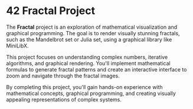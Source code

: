 # 42 Fractal Project

The **Fractal** project is an exploration of mathematical visualization and graphical programming. The goal is to render visually stunning fractals, such as the Mandelbrot set or Julia set, using a graphical library like MiniLibX.

This project focuses on understanding complex numbers, iterative algorithms, and graphical rendering. You'll implement mathematical formulas to generate fractal patterns and create an interactive interface to zoom and navigate through the fractal images.

By completing this project, you'll gain hands-on experience with mathematical concepts, graphical programming, and creating visually appealing representations of complex systems.

